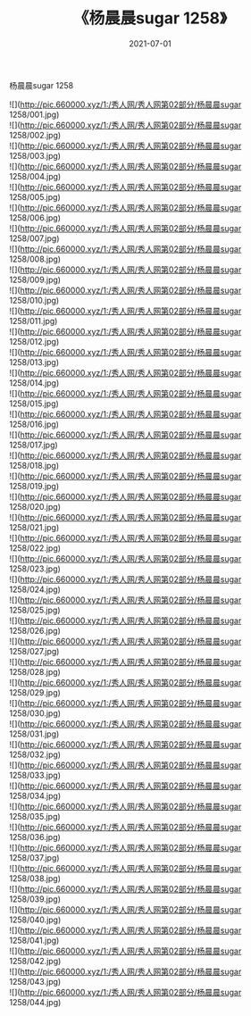 ﻿---
layout: post
title:  《杨晨晨sugar 1258》
date:   2021-07-01
img: http://pic.660000.xyz/1:/秀人网/秀人网第02部分/杨晨晨sugar 1258/000.jpg
categories: [美女, 清纯, 唯美]
---

杨晨晨sugar 1258

  ![](http://pic.660000.xyz/1:/秀人网/秀人网第02部分/杨晨晨sugar 1258/001.jpg) <br> ![](http://pic.660000.xyz/1:/秀人网/秀人网第02部分/杨晨晨sugar 1258/002.jpg) <br> ![](http://pic.660000.xyz/1:/秀人网/秀人网第02部分/杨晨晨sugar 1258/003.jpg) <br> ![](http://pic.660000.xyz/1:/秀人网/秀人网第02部分/杨晨晨sugar 1258/004.jpg) <br> ![](http://pic.660000.xyz/1:/秀人网/秀人网第02部分/杨晨晨sugar 1258/005.jpg) <br> ![](http://pic.660000.xyz/1:/秀人网/秀人网第02部分/杨晨晨sugar 1258/006.jpg) <br> ![](http://pic.660000.xyz/1:/秀人网/秀人网第02部分/杨晨晨sugar 1258/007.jpg) <br> ![](http://pic.660000.xyz/1:/秀人网/秀人网第02部分/杨晨晨sugar 1258/008.jpg) <br> ![](http://pic.660000.xyz/1:/秀人网/秀人网第02部分/杨晨晨sugar 1258/009.jpg) <br> ![](http://pic.660000.xyz/1:/秀人网/秀人网第02部分/杨晨晨sugar 1258/010.jpg) <br> ![](http://pic.660000.xyz/1:/秀人网/秀人网第02部分/杨晨晨sugar 1258/011.jpg) <br> ![](http://pic.660000.xyz/1:/秀人网/秀人网第02部分/杨晨晨sugar 1258/012.jpg) <br> ![](http://pic.660000.xyz/1:/秀人网/秀人网第02部分/杨晨晨sugar 1258/013.jpg) <br> ![](http://pic.660000.xyz/1:/秀人网/秀人网第02部分/杨晨晨sugar 1258/014.jpg) <br> ![](http://pic.660000.xyz/1:/秀人网/秀人网第02部分/杨晨晨sugar 1258/015.jpg) <br> ![](http://pic.660000.xyz/1:/秀人网/秀人网第02部分/杨晨晨sugar 1258/016.jpg) <br> ![](http://pic.660000.xyz/1:/秀人网/秀人网第02部分/杨晨晨sugar 1258/017.jpg) <br> ![](http://pic.660000.xyz/1:/秀人网/秀人网第02部分/杨晨晨sugar 1258/018.jpg) <br> ![](http://pic.660000.xyz/1:/秀人网/秀人网第02部分/杨晨晨sugar 1258/019.jpg) <br> ![](http://pic.660000.xyz/1:/秀人网/秀人网第02部分/杨晨晨sugar 1258/020.jpg) <br> ![](http://pic.660000.xyz/1:/秀人网/秀人网第02部分/杨晨晨sugar 1258/021.jpg) <br> ![](http://pic.660000.xyz/1:/秀人网/秀人网第02部分/杨晨晨sugar 1258/022.jpg) <br> ![](http://pic.660000.xyz/1:/秀人网/秀人网第02部分/杨晨晨sugar 1258/023.jpg) <br> ![](http://pic.660000.xyz/1:/秀人网/秀人网第02部分/杨晨晨sugar 1258/024.jpg) <br> ![](http://pic.660000.xyz/1:/秀人网/秀人网第02部分/杨晨晨sugar 1258/025.jpg) <br> ![](http://pic.660000.xyz/1:/秀人网/秀人网第02部分/杨晨晨sugar 1258/026.jpg) <br> ![](http://pic.660000.xyz/1:/秀人网/秀人网第02部分/杨晨晨sugar 1258/027.jpg) <br> ![](http://pic.660000.xyz/1:/秀人网/秀人网第02部分/杨晨晨sugar 1258/028.jpg) <br> ![](http://pic.660000.xyz/1:/秀人网/秀人网第02部分/杨晨晨sugar 1258/029.jpg) <br> ![](http://pic.660000.xyz/1:/秀人网/秀人网第02部分/杨晨晨sugar 1258/030.jpg) <br> ![](http://pic.660000.xyz/1:/秀人网/秀人网第02部分/杨晨晨sugar 1258/031.jpg) <br> ![](http://pic.660000.xyz/1:/秀人网/秀人网第02部分/杨晨晨sugar 1258/032.jpg) <br> ![](http://pic.660000.xyz/1:/秀人网/秀人网第02部分/杨晨晨sugar 1258/033.jpg) <br> ![](http://pic.660000.xyz/1:/秀人网/秀人网第02部分/杨晨晨sugar 1258/034.jpg) <br> ![](http://pic.660000.xyz/1:/秀人网/秀人网第02部分/杨晨晨sugar 1258/035.jpg) <br> ![](http://pic.660000.xyz/1:/秀人网/秀人网第02部分/杨晨晨sugar 1258/036.jpg) <br> ![](http://pic.660000.xyz/1:/秀人网/秀人网第02部分/杨晨晨sugar 1258/037.jpg) <br> ![](http://pic.660000.xyz/1:/秀人网/秀人网第02部分/杨晨晨sugar 1258/038.jpg) <br> ![](http://pic.660000.xyz/1:/秀人网/秀人网第02部分/杨晨晨sugar 1258/039.jpg) <br> ![](http://pic.660000.xyz/1:/秀人网/秀人网第02部分/杨晨晨sugar 1258/040.jpg) <br> ![](http://pic.660000.xyz/1:/秀人网/秀人网第02部分/杨晨晨sugar 1258/041.jpg) <br> ![](http://pic.660000.xyz/1:/秀人网/秀人网第02部分/杨晨晨sugar 1258/042.jpg) <br> ![](http://pic.660000.xyz/1:/秀人网/秀人网第02部分/杨晨晨sugar 1258/043.jpg) <br> ![](http://pic.660000.xyz/1:/秀人网/秀人网第02部分/杨晨晨sugar 1258/044.jpg) <br>